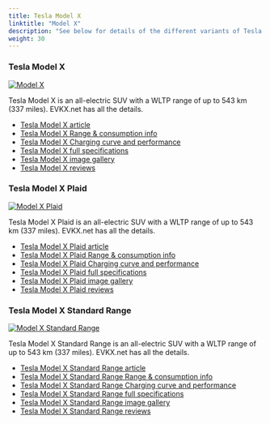 ```yaml
---
title: Tesla Model X
linktitle: "Model X"
description: "See below for details of the different variants of Tesla Model X"
weight: 30
---
```

### Tesla Model X

<a href="/models/tesla/model_x/model_x/"><img src="https://media.evkx.net/multimedia/models/tesla/model_x/model_x/main_1_st.jpg" class="img-fluid" alt="Model X" ></a>

Tesla Model X is an all-electric SUV with a WLTP range of up to 543 km (337 miles). EVKX.net has all the details. 

- [Tesla Model X article](/models/tesla/model_x/model_x/)
- [Tesla Model X Range & consumption info](/models/tesla/model_x/model_x/rangeandconsumption)
- [Tesla Model X Charging curve and performance](/models/tesla/model_x/model_x/chargingcurve)
- [Tesla Model X full specifications](/models/tesla/model_x/model_x/specifications)
- [Tesla Model X image gallery](/models/tesla/model_x/model_x/gallery)
- [Tesla Model X reviews](/models/tesla/model_x/model_x/reviews)

### Tesla Model X Plaid

<a href="/models/tesla/model_x/model_x_plaid/"><img src="https://media.evkx.net/multimedia/models/tesla/model_x/model_x_plaid/main_1_st.jpg" class="img-fluid" alt="Model X Plaid" ></a>

Tesla Model X Plaid is an all-electric SUV with a WLTP range of up to 543 km (337 miles). EVKX.net has all the details. 

- [Tesla Model X Plaid article](/models/tesla/model_x/model_x_plaid/)
- [Tesla Model X Plaid Range & consumption info](/models/tesla/model_x/model_x_plaid/rangeandconsumption)
- [Tesla Model X Plaid Charging curve and performance](/models/tesla/model_x/model_x_plaid/chargingcurve)
- [Tesla Model X Plaid full specifications](/models/tesla/model_x/model_x_plaid/specifications)
- [Tesla Model X Plaid image gallery](/models/tesla/model_x/model_x_plaid/gallery)
- [Tesla Model X Plaid reviews](/models/tesla/model_x/model_x_plaid/reviews)

### Tesla Model X Standard Range

<a href="/models/tesla/model_x/model_x_standard_range/"><img src="https://media.evkx.net/multimedia/models/tesla/model_x/model_x_standard_range/main_1_st.jpg" class="img-fluid" alt="Model X Standard Range" ></a>

Tesla Model X Standard Range is an all-electric SUV with a WLTP range of up to 543 km (337 miles). EVKX.net has all the details. 

- [Tesla Model X Standard Range article](/models/tesla/model_x/model_x_standard_range/)
- [Tesla Model X Standard Range Range & consumption info](/models/tesla/model_x/model_x_standard_range/rangeandconsumption)
- [Tesla Model X Standard Range Charging curve and performance](/models/tesla/model_x/model_x_standard_range/chargingcurve)
- [Tesla Model X Standard Range full specifications](/models/tesla/model_x/model_x_standard_range/specifications)
- [Tesla Model X Standard Range image gallery](/models/tesla/model_x/model_x_standard_range/gallery)
- [Tesla Model X Standard Range reviews](/models/tesla/model_x/model_x_standard_range/reviews)

